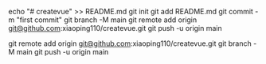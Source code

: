 echo "# createvue" >> README.md
git init
git add README.md
git commit -m "first commit"
git branch -M main
git remote add origin git@github.com:xiaoping110/createvue.git
git push -u origin main



git remote add origin git@github.com:xiaoping110/createvue.git
git branch -M main
git push -u origin main